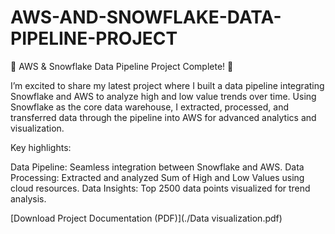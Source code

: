 # AWS-AND-SNOWFLAKE-DATA-PIPELINE-PROJECT

🚀 AWS & Snowflake Data Pipeline Project Complete! 🚀

I’m excited to share my latest project where I built a data pipeline integrating Snowflake and AWS to analyze high and low value trends over time. Using Snowflake as the core data warehouse, I extracted, processed, and transferred data through the pipeline into AWS for advanced analytics and visualization.

Key highlights:

Data Pipeline: Seamless integration between Snowflake and AWS.
Data Processing: Extracted and analyzed Sum of High and Low Values using cloud resources.
Data Insights: Top 2500 data points visualized for trend analysis.


[Download Project Documentation (PDF)](./Data visualization.pdf)
